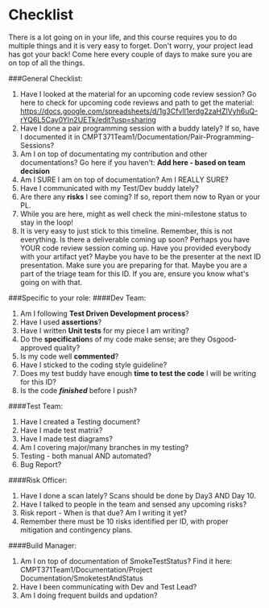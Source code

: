 # Checklist
There is a lot going on in your life, and this course requires you to do multiple things and it is very easy to forget. Don't worry, your project lead has got your back!
Come here every couple of days to make sure you are on top of all the things.

###General Checklist:
1. Have I looked at the material for an upcoming code review session? 
    Go here to check for upcoming code reviews and path to get the material: https://docs.google.com/spreadsheets/d/1g3CfvlI1erdg2zaHZlVyh6uQ-rYQ6L5Cay0YIn2UETk/edit?usp=sharing
2. Have I done a pair programming session with a buddy lately? If so, have I documented it in CMPT371Team1/Documentation/Pair-Programming-Sessions?
3. Am I on top of documentating my contribution and other documentations? Go here if you haven't: **Add here - based on team decision**
4. Am I SURE I am on top of documentation? Am I REALLY SURE?
5. Have I communicated with my Test/Dev buddy lately?
6. Are there any **risks** I see coming? If so, report them now to Ryan or your PL.
7. While you are here, might as well check the mini-milestone status to stay in the loop!
100. It is very easy to just stick to this timeline. Remember, this is not everything. Is there a deliverable coming up soon? Perhaps you have YOUR code review session coming up. Have you provided everybody with your artifact yet? Maybe you have to be the presenter at the next ID presentation. Make sure you are preparing for that. Maybe you are a part of the triage team for this ID. If you are, ensure you know what's going on with that.

###Specific to your role:
####Dev Team:
1. Am I following **Test Driven Development process**?  
2. Have I used **assertions**?
3. Have I written **Unit tests** for my piece I am writing?
4. Do the **specification**s of my code make sense; are they Osgood-approved quality?
5. Is my code well **commented**? 
6. Have I sticked to the coding style guideline?
6. Does my test buddy have enough **time to test the code** I will be writing for this ID?
7. Is the code ***finished*** before I push?

####Test Team:
1. Have I created a Testing document?
2. Have I made test matrix?
3. Have I made test diagrams?
4. Am I covering major/many branches in my testing?
5. Testing - both manual AND automated?
6. Bug Report?

####Risk Officer:
1. Have I done a scan lately? Scans should be done by Day3 AND Day 10.
2. Have I talked to people in the team and sensed any upcoming risks?
3. Risk report - When is that due? Am I writing it yet?
4. Remember there must be 10 risks identified per ID, with proper mitigation and contingency plans.

####Build Manager:
1. Am I on top of documentation of SmokeTestStatus? Find it here: CMPT371Team1/Documentation/Project Documentation/SmoketestAndStatus
2. Have I been communicating with Dev and Test Lead?
3. Am I doing frequent builds and updation?


